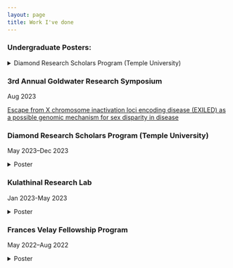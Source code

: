 ```yaml
---
layout: page
title: Work I've done
---
```


### Undergraduate Posters:

<details>
  <summary>Diamond Research Scholars Program (Temple University)</summary>
  
  <img src="/images/fall_2023_poster.png" alt="Poster Image" width="800"/>
  Nov 2023
  
</details>



### 3rd Annual Goldwater Research Symposium
Aug 2023


[Escape from X chromosome inactivation loci encoding disease (EXILED) as a possible genomic mechanism for sex disparity in disease](Goldwater_presentation.pdf)

### Diamond Research Scholars Program (Temple University)
May 2023–Dec 2023

<details>
  <summary>Poster</summary>
  <img src="/images/EscapefromXinactivation_and_disease_investingaGenomicMechanism_for_SexDisparities_in_nonReproductive_cancers.png" alt="Poster Image" width="800"/>
</details>


### Kulathinal Research Lab 
Jan 2023-May 2023

<details>
  <summary>Poster</summary>
  <img src="/images/Escape_from_Xinactivation_InvestigatingaGenomicMechanism_for_sexDisparites_in_disease.png" alt="Poster Image" width="800"/>
</details>

### Frances Velay Fellowship Program 
May 2022–Aug 2022

<details>
  <summary>Poster</summary>
  <img src=!"/images/TestingEXITSas_aGenomicMechanism_for_MaleBiasedCancers.png" alt="Poster Image" width="800"/>
</details>


